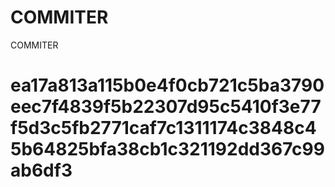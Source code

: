 # COMMITER
COMMITER






# ea17a813a115b0e4f0cb721c5ba3790eec7f4839f5b22307d95c5410f3e77f5d3c5fb2771caf7c1311174c3848c45b64825bfa38cb1c321192dd367c99ab6df3
